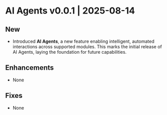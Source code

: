 # AI Agents v0.0.1 | 2025-08-14

## New
- Introduced **AI Agents**, a new feature enabling intelligent, automated interactions across supported modules. This marks the initial release of AI Agents, laying the foundation for future capabilities.


## Enhancements

-  None

## Fixes

-  None
   
<br/>